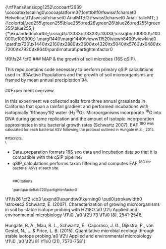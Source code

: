 {\rtf1\ansi\ansicpg1252\cocoartf2639
\cocoatextscaling0\cocoaplatform0{\fonttbl\f0\fswiss\fcharset0 Helvetica;\f1\fswiss\fcharset0 ArialMT;\f2\fswiss\fcharset0 Arial-ItalicMT;
}
{\colortbl;\red255\green255\blue255;\red26\green26\blue26;\red255\green255\blue255;}
{\*\expandedcolortbl;;\cssrgb\c13333\c13333\c13333;\cssrgb\c100000\c100000\c100000;}
\margl1440\margr1440\vieww11520\viewh8400\viewkind0
\pard\tx720\tx1440\tx2160\tx2880\tx3600\tx4320\tx5040\tx5760\tx6480\tx7200\tx7920\tx8640\pardirnatural\partightenfactor0

\f0\fs24 \cf0 ### MAP & the growth of soil microbes (16S qSIP). \
\
This repo contains code necessary to perform primary qSIP calculations used in \'93Active Populations and the growth of soil microorganisms are framed by mean annual precipitation\'94.\
\
##Experiment overview. \
\
In this experiment we collected soils from three annual grasslands in California that span a rainfall gradient and performed incubations with isotopically \'91heavy\'92 water (H<sub>2</sub><sup>18</sup>O). Microorganisms incorporate <sup>18</sup>O into DNA during genome replication and the amount of isotopic incorporation approximates in situ bacterial growth rates (Schwartz 2007). EAF <sup>18</sub>O  was calculated for each bacterial ASV following the protocol outlined in Hungate et al., 2015.\
\
##Scripts. \
\
* Data_preparation formats 16S seq data and incubation data so that it is compatible with the qSIP pipeline\
* qSIP_calculations performs taxon filtering and computes EAF <sup>18</sub>O for bacterial ASVs at each site.\
\
\
##Citations\
\
\pard\pardeftab720\partightenfactor0

\f1\fs26 \cf2 \cb3 \expnd0\expndtw0\kerning0
\outl0\strokewidth0 \strokec2 Schwartz, E. (2007). Characterization of growing microorganisms in soil by stable isotope probing with H218O.\'a0
\f2\i Applied and environmental microbiology
\f1\i0 ,\'a0
\f2\i 73
\f1\i0 (8), 2541-2546.    \
\
Hungate, B. A., Mau, R. L., Schwartz, E., Caporaso, J. G., Dijkstra, P., van Gestel, N., ... & Price, L. B. (2015). Quantitative microbial ecology through stable isotope probing.\'a0
\f2\i Applied and environmental microbiology
\f1\i0 ,\'a0
\f2\i 81
\f1\i0 (21), 7570-7581}
